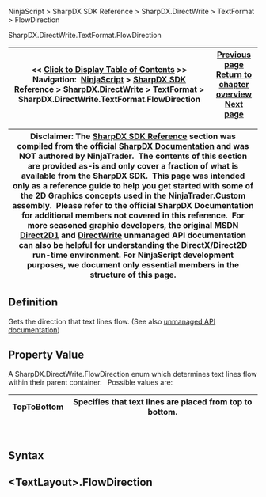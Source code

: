 ﻿
NinjaScript \> SharpDX SDK Reference \> SharpDX.DirectWrite \> TextFormat \> FlowDirection

SharpDX.DirectWrite.TextFormat.FlowDirection

| \<\< [Click to Display Table of Contents](sharpdx_directwrite_textformat_flowdirection.md) \>\> **Navigation:**     [NinjaScript](ninjascript.md) \> [SharpDX SDK Reference](sharpdx_sdk_reference.md) \> [SharpDX.DirectWrite](sharpdx_directwrite.md) \> [TextFormat](sharpdx_directwrite_textformat.md) \> SharpDX.DirectWrite.TextFormat.FlowDirection | [Previous page](sharpdx_directwrite_textformat.md) [Return to chapter overview](sharpdx_directwrite_textformat.md) [Next page](sharpdx_directwrite_textformat_fontfamilyname.md) |
| --- | --- |

| Disclaimer: The [SharpDX SDK Reference](sharpdx_sdk_reference.md) section was compiled from the official [SharpDX Documentation](http://sharpdx.org/) and was NOT authored by NinjaTrader.  The contents of this section are provided as\-is and only cover a fraction of what is available from the SharpDX SDK.  This page was intended only as a reference guide to help you get started with some of the 2D Graphics concepts used in the NinjaTrader.Custom assembly.  Please refer to the official SharpDX Documentation for additional members not covered in this reference.  For more seasoned graphic developers, the original MSDN [Direct2D1](https://msdn.microsoft.com/en-us/library/windows/desktop/dd370990.aspx) and [DirectWrite](https://msdn.microsoft.com/en-us/library/windows/desktop/dd368038.aspx) unmanaged API documentation can also be helpful for understanding the DirectX/Direct2D run\-time environment. For NinjaScript development purposes, we document only essential members in the structure of this page. |
| --- |

## Definition
Gets the direction that text lines flow.
(See also [unmanaged API documentation](https://msdn.microsoft.com/en-us/library/dd316631.aspx))
 
## Property Value
A SharpDX.DirectWrite.FlowDirection enum which determines text lines flow within their parent container. 
 
Possible values are:

| TopToBottom | Specifies that text lines are placed from top to bottom. |
| --- | --- |
 
## Syntax
## \<TextLayout\>.FlowDirection
## 
## 
